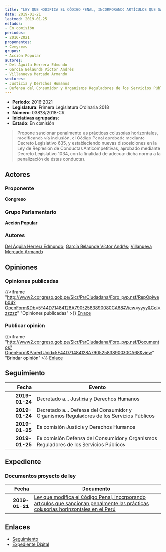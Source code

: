 ```yaml
---
title: "LEY QUE MODIFICA EL CÓDIGO PENAL, INCORPORANDO ARTÍCULOS QUE SANCIONAN PENALMENTE LAS PRÁCTICAS COLUSORIAS HORIZONTALES EN EL PERÚ"
date: 2019-01-21
lastmod: 2019-01-25
estados:
- En comisión
periodos:
- 2016-2021
proponentes:
- Congreso
grupos:
- Acción Popular
autores:
- Del Águila Herrera Edmundo
- García Belaunde Víctor Andrés
- Villanueva Mercado Armando
sectores:
- Justicia y Derechos Humanos
- Defensa del Consumidor y Organismos Reguladores de los Servicios Públicos
---
```

- **Periodo**: 2016-2021
- **Legislatura**: Primera Legislatura Ordinaria 2018
- **Número**: 03828/2018-CR
- **Iniciativas agrupadas**: 
- **Estado**: En comisión

> Propone sancionar penalmente las prácticas colusorias horizontales, modificando vía inclusión, el Código Penal aprobado mediante Decreto Legislativo 635, y estableciendo nuevas disposiciones en la Ley de Represión de Conductas Anticompetitivas, aprobado mediante Decreto Legislativo 1034, con la finalidad de adecuar dicha norma a la penalización de éstas conductas.


## Actores

### Proponente

**Congreso**

### Grupo Parlamentario

**Acción Popular**

### Autores

[Del Águila Herrera Edmundo](mailto:mailto:edelaguila@congreso.gob.pe); [García Belaunde Víctor Andrés](mailto:mailto:vgarciabelaunde@congreso.gob.pe); [Villanueva Mercado Armando](mailto:mailto:avillanuevam@congreso.gob.pe)

## Opiniones

### Opiniones publicadas

{{<iframe "http://www2.congreso.gob.pe/Sicr/ParCiudadana/Foro_pvp.nsf/RepOpiweb04?OpenForm&Db=5F44D71484128A79052583890080CA68&View=yyyy&Col=zzzzz" "Opiniones publicadas" >}}
[Enlace](http://www2.congreso.gob.pe/Sicr/ParCiudadana/Foro_pvp.nsf/RepOpiweb04?OpenForm&Db=5F44D71484128A79052583890080CA68&View=yyyy&Col=zzzzz)

### Publicar opinión

{{<iframe "http://www2.congreso.gob.pe/Sicr/ParCiudadana/Foro_pvp.nsf/Documentos?OpenForm&ParentUnid=5F44D71484128A79052583890080CA68&view" "Brindar opinión" >}}
[Enlace](http://www2.congreso.gob.pe/Sicr/ParCiudadana/Foro_pvp.nsf/Documentos?OpenForm&ParentUnid=5F44D71484128A79052583890080CA68&view)


## Seguimiento

| Fecha | Evento |
|------:|--------|
| **2019-01-24** | Decretado a... Justicia y Derechos Humanos |
| **2019-01-24** | Decretado a... Defensa del Consumidor y Organismos Reguladores de los Servicios Públicos |
| **2019-01-25** | En comisión Justicia y Derechos Humanos |
| **2019-01-25** | En comisión Defensa del Consumidor y Organismos Reguladores de los Servicios Públicos |

## Expediente

### Documentos proyecto de ley

| Fecha | Documento |
|------:|-----------|
| **2019-01-21** | [Ley que modifica el Código Penal, incorporando artículos que sancionan penalmente las prácticas colusorias horinzontales en el Perú](http://www.leyes.congreso.gob.pe/Documentos/2016_2021/Proyectos_de_Ley_y_de_Resoluciones_Legislativas/PL0382820190121..pdf) |

## Enlaces

- [Seguimiento](http://www2.congreso.gob.pe/Sicr/TraDocEstProc/CLProLey2016.nsf/f7fff46988ca05b1052578e100829cc7/a6a1a4c050d652c205258389007a4dd8?OpenDocument)
- [Expediente Digital](http://www2.congreso.gob.pe/Sicr/TraDocEstProc/CLProLey2016.nsf/f7fff46988ca05b1052578e100829cc7/a6a1a4c050d652c205258389007a4dd8?OpenDocument&Click=05257FB7005EB655.eb71d0cf91d8294e05256cdf006b5706/$Body/0.1C6C)

